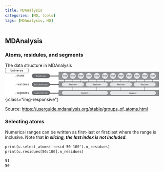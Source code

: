 ```yaml
---
title: MDAnalysis
categories: [MD, tools]
tags: [MDAnalysis, MD]
---
```


## MDAnalysis

### Atoms, residules, and segments

The data structure in MDAnalysis
![Atoms and atom groups](img/md/group_atoms.png){:class="img-responsive"}

Source: https://userguide.mdanalysis.org/stable/groups_of_atoms.html

### Selecting atoms
Numerical ranges can be written as first-last or first:last where the range is inclusive. Note that ***in slicing, the last index is not included***.


```console
print(u.select_atoms('resid 50-100').n_residues)
print(u.residues[50:100].n_residues)
```
```
51
50
```
